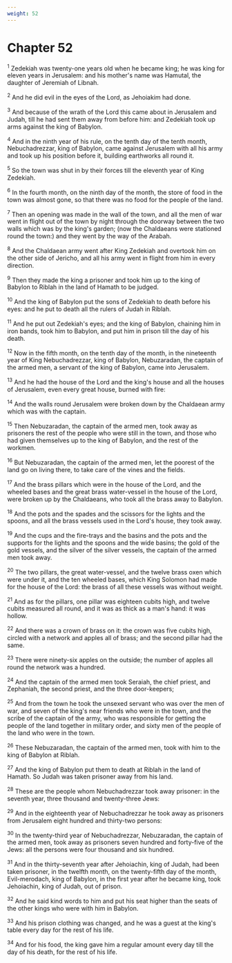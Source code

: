```yaml
---
weight: 52
---
```


# Chapter 52

<sup>1</sup> Zedekiah was twenty-one years old when he became king; he was king for eleven years in Jerusalem: and his mother's name was Hamutal, the daughter of Jeremiah of Libnah. 

<sup>2</sup> And he did evil in the eyes of the Lord, as Jehoiakim had done. 

<sup>3</sup> And because of the wrath of the Lord this came about in Jerusalem and Judah, till he had sent them away from before him: and Zedekiah took up arms against the king of Babylon. 

<sup>4</sup> And in the ninth year of his rule, on the tenth day of the tenth month, Nebuchadrezzar, king of Babylon, came against Jerusalem with all his army and took up his position before it, building earthworks all round it. 

<sup>5</sup> So the town was shut in by their forces till the eleventh year of King Zedekiah. 

<sup>6</sup> In the fourth month, on the ninth day of the month, the store of food in the town was almost gone, so that there was no food for the people of the land. 

<sup>7</sup> Then an opening was made in the wall of the town, and all the men of war went in flight out of the town by night through the doorway between the two walls which was by the king's garden; (now the Chaldaeans were stationed round the town:) and they went by the way of the Arabah. 

<sup>8</sup> And the Chaldaean army went after King Zedekiah and overtook him on the other side of Jericho, and all his army went in flight from him in every direction. 

<sup>9</sup> Then they made the king a prisoner and took him up to the king of Babylon to Riblah in the land of Hamath to be judged. 

<sup>10</sup> And the king of Babylon put the sons of Zedekiah to death before his eyes: and he put to death all the rulers of Judah in Riblah. 

<sup>11</sup> And he put out Zedekiah's eyes; and the king of Babylon, chaining him in iron bands, took him to Babylon, and put him in prison till the day of his death. 

<sup>12</sup> Now in the fifth month, on the tenth day of the month, in the nineteenth year of King Nebuchadrezzar, king of Babylon, Nebuzaradan, the captain of the armed men, a servant of the king of Babylon, came into Jerusalem. 

<sup>13</sup> And he had the house of the Lord and the king's house and all the houses of Jerusalem, even every great house, burned with fire: 

<sup>14</sup> And the walls round Jerusalem were broken down by the Chaldaean army which was with the captain. 

<sup>15</sup> Then Nebuzaradan, the captain of the armed men, took away as prisoners the rest of the people who were still in the town, and those who had given themselves up to the king of Babylon, and the rest of the workmen. 

<sup>16</sup> But Nebuzaradan, the captain of the armed men, let the poorest of the land go on living there, to take care of the vines and the fields. 

<sup>17</sup> And the brass pillars which were in the house of the Lord, and the wheeled bases and the great brass water-vessel in the house of the Lord, were broken up by the Chaldaeans, who took all the brass away to Babylon. 

<sup>18</sup> And the pots and the spades and the scissors for the lights and the spoons, and all the brass vessels used in the Lord's house, they took away. 

<sup>19</sup> And the cups and the fire-trays and the basins and the pots and the supports for the lights and the spoons and the wide basins; the gold of the gold vessels, and the silver of the silver vessels, the captain of the armed men took away. 

<sup>20</sup> The two pillars, the great water-vessel, and the twelve brass oxen which were under it, and the ten wheeled bases, which King Solomon had made for the house of the Lord: the brass of all these vessels was without weight. 

<sup>21</sup> And as for the pillars, one pillar was eighteen cubits high, and twelve cubits measured all round, and it was as thick as a man's hand: it was hollow. 

<sup>22</sup> And there was a crown of brass on it: the crown was five cubits high, circled with a network and apples all of brass; and the second pillar had the same. 

<sup>23</sup> There were ninety-six apples on the outside; the number of apples all round the network was a hundred. 

<sup>24</sup> And the captain of the armed men took Seraiah, the chief priest, and Zephaniah, the second priest, and the three door-keepers; 

<sup>25</sup> And from the town he took the unsexed servant who was over the men of war, and seven of the king's near friends who were in the town, and the scribe of the captain of the army, who was responsible for getting the people of the land together in military order, and sixty men of the people of the land who were in the town. 

<sup>26</sup> These Nebuzaradan, the captain of the armed men, took with him to the king of Babylon at Riblah. 

<sup>27</sup> And the king of Babylon put them to death at Riblah in the land of Hamath. So Judah was taken prisoner away from his land. 

<sup>28</sup> These are the people whom Nebuchadrezzar took away prisoner: in the seventh year, three thousand and twenty-three Jews: 

<sup>29</sup> And in the eighteenth year of Nebuchadrezzar he took away as prisoners from Jerusalem eight hundred and thirty-two persons: 

<sup>30</sup> In the twenty-third year of Nebuchadrezzar, Nebuzaradan, the captain of the armed men, took away as prisoners seven hundred and forty-five of the Jews: all the persons were four thousand and six hundred. 

<sup>31</sup> And in the thirty-seventh year after Jehoiachin, king of Judah, had been taken prisoner, in the twelfth month, on the twenty-fifth day of the month, Evil-merodach, king of Babylon, in the first year after he became king, took Jehoiachin, king of Judah, out of prison. 

<sup>32</sup> And he said kind words to him and put his seat higher than the seats of the other kings who were with him in Babylon. 

<sup>33</sup> And his prison clothing was changed, and he was a guest at the king's table every day for the rest of his life. 

<sup>34</sup> And for his food, the king gave him a regular amount every day till the day of his death, for the rest of his life. 

